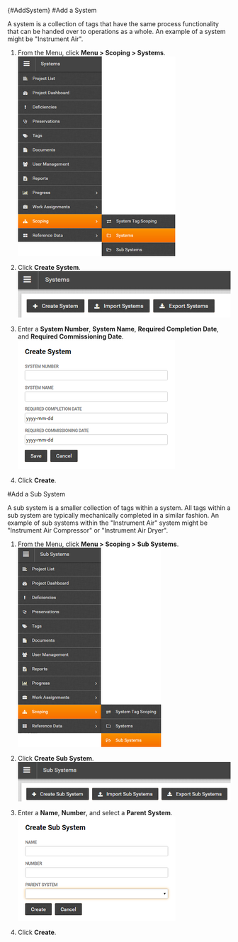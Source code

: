 {#AddSystem}
#Add a System 

A system is a collection of tags that have the same process functionality that can be handed over to operations as a whole. An example of a system might be "Instrument Air".

1. From the Menu, click **Menu > Scoping > Systems**.    
![Menu > Scoping > Systems](images\MSystem.PNG)  

1. Click **Create System**.  
![Create System](images\CreateSystem.png)

1. Enter a **System Number**, **System Name**, **Required Completion Date**, and **Required Commissioning Date**.  
![Create System Form](images\CreateSystemDetail.png) 

1. Click **Create**.

#Add a Sub System 

A sub system is a smaller collection of tags within a system. All tags within a sub system are typically mechanically completed in a similar fashion. An example of sub systems within the "Instrument Air" system might be "Instrument Air Compressor" or "Instrument Air Dryer".

1. From the Menu, click **Menu > Scoping > Sub Systems**.  
![Menu > Scoping > Sub Systems](images\MSubSystem.PNG)  

1. Click **Create Sub System**.  
![Create Sub System](images\CreateSubSystem.png)

1. Enter a **Name**, **Number**, and select a **Parent System**.  
![Create Sub System Form](images\CreatesubSystemDetail.png) 

1. Click **Create**.